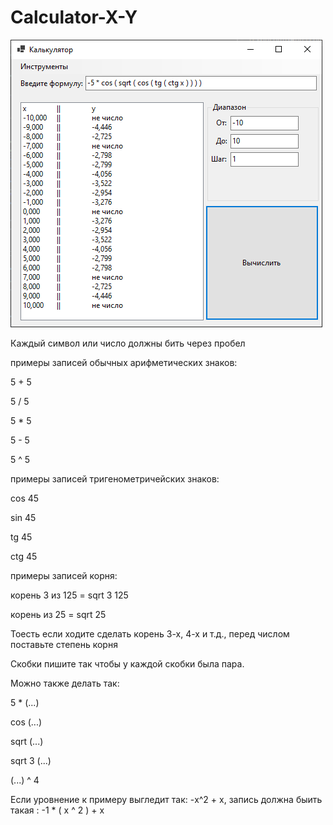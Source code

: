 # Calculator-X-Y

![Иллюстрация к проекту](https://github.com/TrewCar/Calculator-X-Y/blob/main/WinFormsApp5_KDZLAaCF7a.png)

Каждый символ или число должны бить через пробел

примеры запиcей обычных арифметических знаков:

5 + 5

5 / 5

5 * 5

5 - 5

5 ^ 5

примеры запиcей тригенометричейских знаков:

cos 45

sin 45

tg 45

ctg 45

примеры запиcей корня:

корень 3 из 125 = sqrt 3 125

корень из 25 = sqrt 25

Тоесть если ходите сделать корень 3-х, 4-х и т.д., перед числом поставьте степень корня

Cкобки пишите так чтобы у каждой скобки была пара.

Можно также делать так:

5 * (...)

cos (...)

sqrt (...)

sqrt 3 (...)

(...) ^ 4

Если уровнение к примеру выгледит так: -x^2 + x, запись должна быить такая : -1 * ( x ^ 2 ) + x
